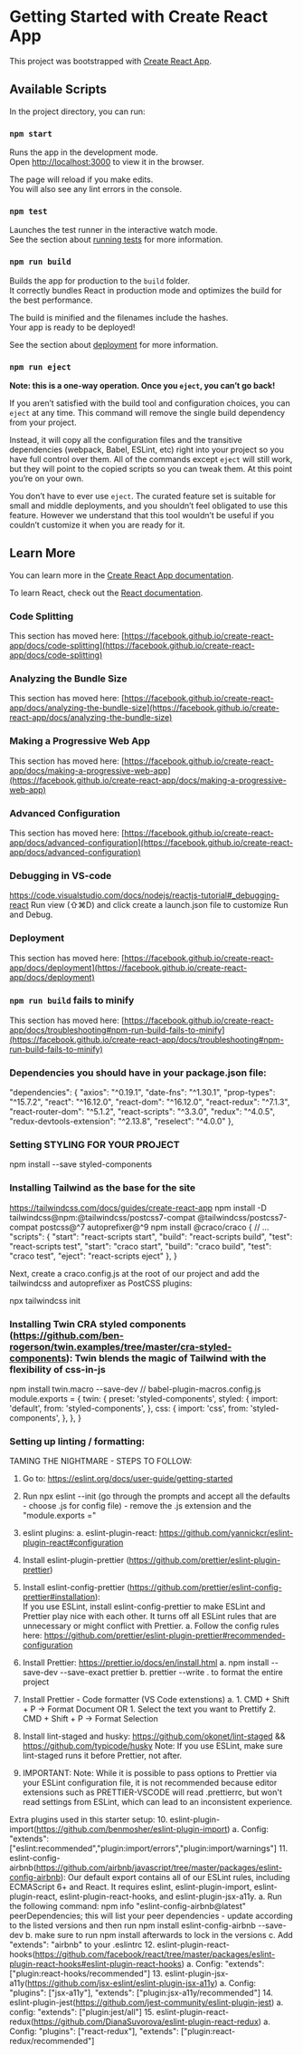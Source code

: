 # Getting Started with Create React App

This project was bootstrapped with [Create React App](https://github.com/facebook/create-react-app).

## Available Scripts

In the project directory, you can run:

### `npm start`

Runs the app in the development mode.\
Open [http://localhost:3000](http://localhost:3000) to view it in the browser.

The page will reload if you make edits.\
You will also see any lint errors in the console.

### `npm test`

Launches the test runner in the interactive watch mode.\
See the section about [running tests](https://facebook.github.io/create-react-app/docs/running-tests) for more information.

### `npm run build`

Builds the app for production to the `build` folder.\
It correctly bundles React in production mode and optimizes the build for the best performance.

The build is minified and the filenames include the hashes.\
Your app is ready to be deployed!

See the section about [deployment](https://facebook.github.io/create-react-app/docs/deployment) for more information.

### `npm run eject`

**Note: this is a one-way operation. Once you `eject`, you can’t go back!**

If you aren’t satisfied with the build tool and configuration choices, you can `eject` at any time. This command will remove the single build dependency from your project.

Instead, it will copy all the configuration files and the transitive dependencies (webpack, Babel, ESLint, etc) right into your project so you have full control over them. All of the commands except `eject` will still work, but they will point to the copied scripts so you can tweak them. At this point you’re on your own.

You don’t have to ever use `eject`. The curated feature set is suitable for small and middle deployments, and you shouldn’t feel obligated to use this feature. However we understand that this tool wouldn’t be useful if you couldn’t customize it when you are ready for it.

## Learn More

You can learn more in the [Create React App documentation](https://facebook.github.io/create-react-app/docs/getting-started).

To learn React, check out the [React documentation](https://reactjs.org/).

### Code Splitting

This section has moved here: [https://facebook.github.io/create-react-app/docs/code-splitting](https://facebook.github.io/create-react-app/docs/code-splitting)

### Analyzing the Bundle Size

This section has moved here: [https://facebook.github.io/create-react-app/docs/analyzing-the-bundle-size](https://facebook.github.io/create-react-app/docs/analyzing-the-bundle-size)

### Making a Progressive Web App

This section has moved here: [https://facebook.github.io/create-react-app/docs/making-a-progressive-web-app](https://facebook.github.io/create-react-app/docs/making-a-progressive-web-app)

### Advanced Configuration

This section has moved here: [https://facebook.github.io/create-react-app/docs/advanced-configuration](https://facebook.github.io/create-react-app/docs/advanced-configuration)

### Debugging in VS-code
https://code.visualstudio.com/docs/nodejs/reactjs-tutorial#_debugging-react
Run view (⇧⌘D) and click create a launch.json file to customize Run and Debug.

### Deployment

This section has moved here: [https://facebook.github.io/create-react-app/docs/deployment](https://facebook.github.io/create-react-app/docs/deployment)

### `npm run build` fails to minify

This section has moved here: [https://facebook.github.io/create-react-app/docs/troubleshooting#npm-run-build-fails-to-minify](https://facebook.github.io/create-react-app/docs/troubleshooting#npm-run-build-fails-to-minify)

### Dependencies you should have in your package.json file:
 "dependencies": {
    "axios": "^0.19.1",
    "date-fns": "^1.30.1",
    "prop-types": "^15.7.2",
    "react": "^16.12.0",
    "react-dom": "^16.12.0",
    "react-redux": "^7.1.3",
    "react-router-dom": "^5.1.2",
    "react-scripts": "^3.3.0",
    "redux": "^4.0.5",
    "redux-devtools-extension": "^2.13.8",
    "reselect": "^4.0.0"
  },

### Setting STYLING FOR YOUR PROJECT

npm install --save styled-components

### Installing Tailwind as the base for the site
https://tailwindcss.com/docs/guides/create-react-app
npm install -D tailwindcss@npm:@tailwindcss/postcss7-compat @tailwindcss/postcss7-compat postcss@^7 autoprefixer@^9
npm install @craco/craco
  {
    // ...
    "scripts": {
     "start": "react-scripts start",<delete>
     "build": "react-scripts build",<delete>
     "test": "react-scripts test",<delete>
     "start": "craco start",<add>
     "build": "craco build",<add>
     "test": "craco test",<add>
      "eject": "react-scripts eject"
    },
  }

  Next, create a craco.config.js at the root of our project and add the tailwindcss and autoprefixer as PostCSS plugins:

  npx tailwindcss init

### Installing Twin CRA styled components (https://github.com/ben-rogerson/twin.examples/tree/master/cra-styled-components): Twin blends the magic of Tailwind with the flexibility of css-in-js
npm install twin.macro --save-dev
// babel-plugin-macros.config.js
  module.exports = {
    twin: {
      preset: 'styled-components',
      styled: {
        import: 'default',
        from: 'styled-components',
      },
      css: {
        import: 'css',
        from: 'styled-components',
      },
    },
  }

### Setting up linting / formatting:

TAMING THE NIGHTMARE - STEPS TO FOLLOW:

1. Go to: https://eslint.org/docs/user-guide/getting-started
2. Run npx eslint --init (go through the prompts and accept all the defaults - choose .js for config file) - remove the .js extension and the "module.exports ="
3. eslint plugins:
   a. eslint-plugin-react: https://github.com/yannickcr/eslint-plugin-react#configuration
4. Install eslint-plugin-prettier (https://github.com/prettier/eslint-plugin-prettier)
5. Install eslint-config-prettier (https://github.com/prettier/eslint-config-prettier#installation):  
   If you use ESLint, install eslint-config-prettier to make ESLint and Prettier play nice with each other. It turns off all ESLint rules that are unnecessary or might conflict with Prettier.
   a. Follow the config rules here: https://github.com/prettier/eslint-plugin-prettier#recommended-configuration
6. Install Prettier: https://prettier.io/docs/en/install.html
   a. npm install --save-dev --save-exact prettier
   b. prettier --write . to format the entire project
7. Install Prettier - Code formatter (VS Code extenstions)
   a. 1. CMD + Shift + P -> Format Document
   OR 1. Select the text you want to Prettify 2. CMD + Shift + P -> Format Selection

8. Install lint-staged and husky: https://github.com/okonet/lint-staged && https://github.com/typicode/husky
   Note: If you use ESLint, make sure lint-staged runs it before Prettier, not after.

9. IMPORTANT: Note: While it is possible to pass options to Prettier via your ESLint configuration file, it is not recommended because editor extensions such as PRETTIER-VSCODE will read .prettierrc, but won't read settings from ESLint, which can lead to an inconsistent experience.

Extra plugins used in this starter setup:
10. eslint-plugin-import(https://github.com/benmosher/eslint-plugin-import)
  a. Config: "extends": ["eslint:recommended","plugin:import/errors","plugin:import/warnings"]
11. eslint-config-airbnb(https://github.com/airbnb/javascript/tree/master/packages/eslint-config-airbnb): Our default export contains all of our ESLint rules, including ECMAScript 6+ and React. It requires eslint, eslint-plugin-import, eslint-plugin-react, eslint-plugin-react-hooks, and eslint-plugin-jsx-a11y.
  a. Run the following command: npm info "eslint-config-airbnb@latest" peerDependencies; this will list your peer dependencies - update according to the listed versions and then run npm install eslint-config-airbnb --save-dev
  b. make sure to run npm install afterwards to lock in the versions
  c. Add "extends": "airbnb" to your .eslintrc
12. eslint-plugin-react-hooks(https://github.com/facebook/react/tree/master/packages/eslint-plugin-react-hooks#eslint-plugin-react-hooks)
  a. Config: "extends": ["plugin:react-hooks/recommended"]
13. eslint-plugin-jsx-a11y(https://github.com/jsx-eslint/eslint-plugin-jsx-a11y)
  a. Config:
      "plugins": ["jsx-a11y"],
      "extends": ["plugin:jsx-a11y/recommended"]
14. eslint-plugin-jest(https://github.com/jest-community/eslint-plugin-jest)
  a. config:  "extends": ["plugin:jest/all"]
15. eslint-plugin-react-redux(https://github.com/DianaSuvorova/eslint-plugin-react-redux)
  a. Config: 
    "plugins": ["react-redux"],
    "extends": ["plugin:react-redux/recommended"]
